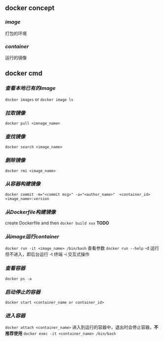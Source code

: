 ## docker concept
### *image*
打包的环境
### *container*
运行的镜像  
## docker cmd
### *查看本地已有的image*
`docker images` or `docker image ls`
### *拉取镜像*
`docker pull <imnage_name>`
### *查找镜像*
`docker search <image_name>`
### *删除镜像*
`docker rmi <image_name>`
### *从容器构建镜像*
`docker commit -m="<commit msg>" -a="<author_name>"  <container_id> <image_name>:version`
### *从Dockerfile构建镜像*
create Dockerfile and then `docker build xxx`
**TODO**
### *从image运行container*
`docker run -it <image_name> /bin/bash`
查看参数 `docker run --help`
-d 运行但不进入，即后台运行
-t 终端
-i 交互式操作

### *查看容器*
`docker ps -a`
### *启动停止的容器*
`docker start <container_name or container_id>`
### *进入容器*
`docker attach <container_name>` 进入到运行的容器中，退出时会停止容器，**不推荐使用**
`docker exec -it <container_name> /bin/bash `
